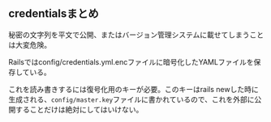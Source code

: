 ## credentialsまとめ

秘密の文字列を平文で公開、またはバージョン管理システムに載せてしまうことは大変危険。

Railsではconfig/credentials.yml.encファイルに暗号化したYAMLファイルを保存している。

これを読み書きするには復号化用のキーが必要。このキーはrails newした時に生成される、`config/master.key`ファイルに書かれているので、これを外部に公開することだけは絶対にしてはいけない。


